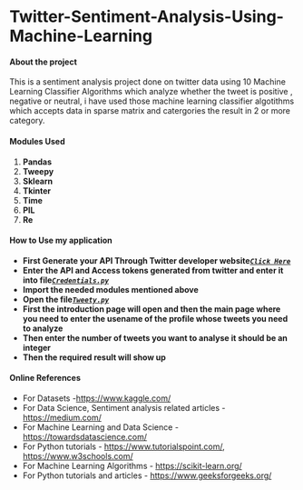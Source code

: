 # Twitter-Sentiment-Analysis-Using-Machine-Learning
#### About the project

This is a sentiment analysis project done on twitter data using 10 Machine Learning Classifier Algorithms which analyze whether the tweet is positive , negative or neutral, i have used those machine learning classifier algotithms which accepts data in sparse matrix and catergories the result in 2 or more category.

#### Modules Used
1. **Pandas**
2. **Tweepy**
3. **Sklearn**
4. **Tkinter**
5. **Time**
6. **PIL**
7. **Re**

#### How to Use my application
* **First Generate your API Through Twitter developer website[_`Click Here`_](https://developer.twitter.com/)**
* **Enter the API and Access tokens generated from twitter and enter it into file[_`Credentials.py`_]()**
* **Import the needed modules mentioned above**
* **Open the file[_`Tweety.py`_]()**
* **First the introduction page will open and then the main page where you need to enter the usename of the profile whose tweets you need to analyze**
* **Then enter the number of tweets you want to analyse it should be an integer**
* **Then the required result will show up**

#### Online References

*	For Datasets -https://www.kaggle.com/
*	For Data Science, Sentiment analysis related articles - https://medium.com/
*	For Machine Learning and Data Science - https://towardsdatascience.com/
*	For Python tutorials - https://www.tutorialspoint.com/, https://www.w3schools.com/
*	For Machine Learning Algorithms - https://scikit-learn.org/
*	For Python tutorials and articles - https://www.geeksforgeeks.org/
